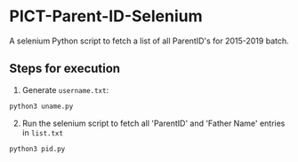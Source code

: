 # PICT-Parent-ID-Selenium
A selenium Python script to fetch a list of all ParentID's for 2015-2019 batch.

## Steps for execution
1) Generate `username.txt`:
```sh
python3 uname.py
```
2) Run the selenium script to fetch all 'ParentID' and 'Father Name' entries in `list.txt`
```sh
python3 pid.py
```

